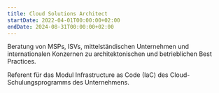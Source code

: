 ```yaml
---
title: Cloud Solutions Architect
startDate: 2022-04-01T00:00:00+02:00
endDate: 2024-08-31T00:00:00+02:00
---
```


Beratung von MSPs, ISVs, mittelständischen Unternehmen und internationalen Konzernen
zu architektonischen und betrieblichen Best Practices.


Referent für das Modul Infrastructure as Code (IaC) des Cloud-Schulungsprogramms des Unternehmens.
